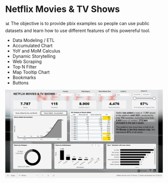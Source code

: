 
# Netflix Movies & TV Shows

📊 The objective is to provide pbix examples so people can use public datasets and learn how to use different features of this powereful tool.

- Data Modeling / ETL
- Accumulated Chart
- YoY and MoM Calculus
- Dynamic Storytelling
- Web Scraping
- Top N Filter
- Map Tooltip Chart
- Bookmarks
- Buttons

<img src="https://github.com/cathfoliveira/Portfolio/blob/master/Netflix%20Movies%20and%20TV%20Shows/Img%20Dash.png" alt="Img Dash">
